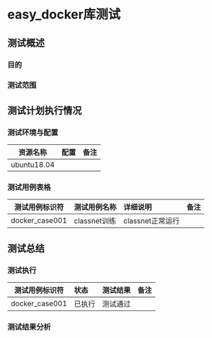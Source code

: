 easy_docker库测试
==================

## 测试概述

### 目的

### 测试范围

## 测试计划执行情况

### 测试环境与配置

| 资源名称 | 配置 | 备注 |
| :------: | :------ | :------ | 
| ubuntu18.04 |  | |

### 测试用例表格

| 测试用例标识符 | 测试用例名称 | 详细说明 | 备注 |
| :------: | :------ | :------ |  :------ | 
| docker_case001 | classnet训练 | classnet正常运行 | |

## 测试总结

### 测试执行

| 测试用例标识符 | 状态 | 测试结果 | 备注 |
| :------: | :------ | :------ |  :------ | 
| docker_case001 | 已执行 | 测试通过 | |

### 测试结果分析